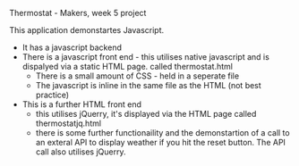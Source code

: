 Thermostat - Makers, week 5 project

This application demonstartes Javascript.
* It has a javascript backend
* There is a javascript front end - this utilises native javascript and is dispalyed via a static HTML page. called thermostat.html
  * There is a small amount of CSS - held in a seperate file
  * The javascript is inline in the same file as the HTML (not best practice)
* This is a further HTML front end
  * this utilises jQuerry, it's displayed via the HTML page called thermostatjq.html
  * there is some further functionaility and the demonstartion of a call to an exteral API to display weather if
   you hit the reset button. The API call also utilises jQuerry.

